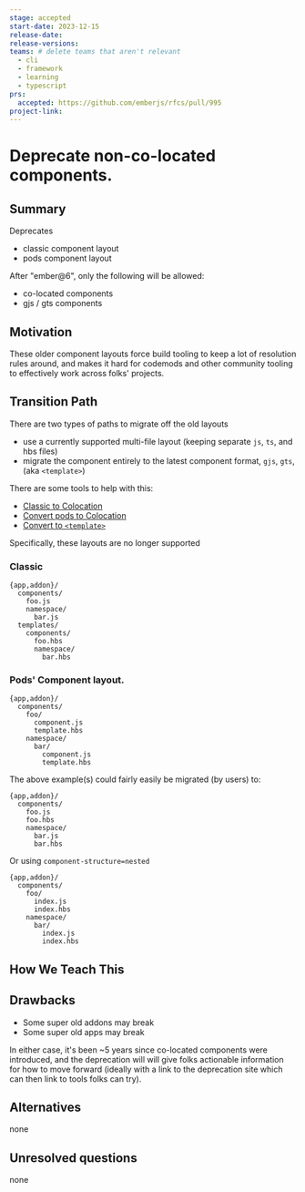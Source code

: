 ```yaml
---
stage: accepted
start-date: 2023-12-15
release-date:
release-versions:
teams: # delete teams that aren't relevant
  - cli
  - framework
  - learning
  - typescript
prs:
  accepted: https://github.com/emberjs/rfcs/pull/995
project-link:
---
```


<!---
Directions for above:

stage: Leave as is
start-date: Fill in with today's date, 2032-12-01T00:00:00.000Z
release-date: Leave as is
release-versions: Leave as is
teams: Include only the [team(s)](README.md#relevant-teams) for which this RFC applies
prs:
  accepted: Fill this in with the URL for the Proposal RFC PR
project-link: Leave as is
-->

# Deprecate non-co-located components.

## Summary

Deprecates
- classic component layout
- pods component layout


After "ember@6", only the following will be allowed:
- co-located components 
- gjs / gts components

## Motivation

These older component layouts force build tooling to keep a lot of resolution rules around, and makes it hard for codemods and other community tooling to effectively work across folks' projects.


## Transition Path

There are two types of paths to migrate off the old layouts 
- use a currently supported multi-file layout (keeping separate `js`, `ts`, and hbs files)
- migrate the component entirely to the latest component format, `gjs`, `gts`, (aka `<template>`)

There are some tools to help with this:
- [Classic to Colocation](https://github.com/ember-codemods/ember-component-template-colocation-migrator)
- [Convert pods to Colocation](https://github.com/ijlee2/ember-codemod-pod-to-octane)
- [Convert to `<template>`](https://github.com/IgnaceMaes/ember-codemod-template-tag)


Specifically, these layouts are no longer supported

### Classic 

```
{app,addon}/
  components/
    foo.js
    namespace/
      bar.js
  templates/
    components/
      foo.hbs
      namespace/
        bar.hbs
```

### Pods' Component layout.

```
{app,addon}/
  components/
    foo/
      component.js
      template.hbs
    namespace/
      bar/
        component.js
        template.hbs
```

The above example(s) could fairly easily be migrated (by users) to:

```
{app,addon}/
  components/
    foo.js 
    foo.hbs
    namespace/
      bar.js
      bar.hbs
```

Or using `component-structure=nested`

```
{app,addon}/
  components/
    foo/
      index.js 
      index.hbs
    namespace/
      bar/
        index.js
        index.hbs
```


## How We Teach This

## Drawbacks

- Some super old addons may break
- Some super old apps may break    

In either case, it's been ~5 years since co-located components were introduced, and the deprecation will will give folks actionable information for how to move forward (ideally with a link to the deprecation site which can then link to tools folks can try).

## Alternatives

none

## Unresolved questions

none
